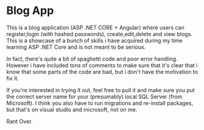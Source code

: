 # Blog App

This is a blog application (ASP .NET CORE + Angular) where users can register,login (with hashed passwords),
create,edit,delete and view blogs. This is a showcase of a bunch of skills i have acquired during my time
learning ASP .NET Core and is not meant to be serious.

In fact, there's quite a bit of spaghetti code and poor error handling. However i have included tons of comments
to make sure that it's clear that i know that some parts of the code are bad, but i don't have the 
motivation to fix it. 

If you're interested in trying it out, feel free to pull it and make sure you put the correct server name for your (presumably) local SQL Server (from Microsoft). I think you also have to run migrations and re-install packages, but that's on visual studio and microsoft, not on me. 

Rant Over.
